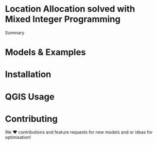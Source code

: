 # Location Allocation solved with Mixed Integer Programming

Summary


# Models & Examples



# Installation



# QGIS Usage



# Contributing
We ❤️ contributions and feature requests for new models and or ideas for optimisation!

